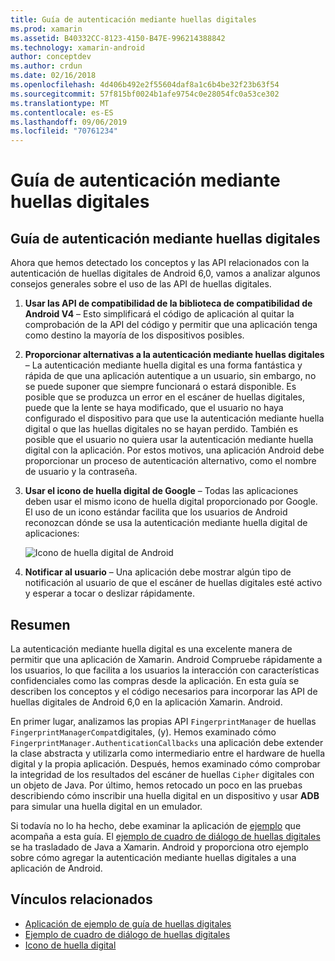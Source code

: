 ```yaml
---
title: Guía de autenticación mediante huellas digitales
ms.prod: xamarin
ms.assetid: B40332CC-8123-4150-B47E-996214388842
ms.technology: xamarin-android
author: conceptdev
ms.author: crdun
ms.date: 02/16/2018
ms.openlocfilehash: 4d406b492e2f55604daf8a1c6b4be32f23b63f54
ms.sourcegitcommit: 57f815bf0024b1afe9754c0e28054fc0a53ce302
ms.translationtype: MT
ms.contentlocale: es-ES
ms.lasthandoff: 09/06/2019
ms.locfileid: "70761234"
---
```

# <a name="fingerprint-authentication-guidance"></a>Guía de autenticación mediante huellas digitales

## <a name="fingerprint-authentication-guidance"></a>Guía de autenticación mediante huellas digitales

Ahora que hemos detectado los conceptos y las API relacionados con la autenticación de huellas digitales de Android 6,0, vamos a analizar algunos consejos generales sobre el uso de las API de huellas digitales.

1. **Usar las API de compatibilidad de la biblioteca de compatibilidad de Android V4** &ndash; Esto simplificará el código de aplicación al quitar la comprobación de la API del código y permitir que una aplicación tenga como destino la mayoría de los dispositivos posibles.
2. **Proporcionar alternativas a la autenticación mediante huellas digitales** &ndash; La autenticación mediante huella digital es una forma fantástica y rápida de que una aplicación autentique a un usuario, sin embargo, no se puede suponer que siempre funcionará o estará disponible. Es posible que se produzca un error en el escáner de huellas digitales, puede que la lente se haya modificado, que el usuario no haya configurado el dispositivo para que use la autenticación mediante huella digital o que las huellas digitales no se hayan perdido. También es posible que el usuario no quiera usar la autenticación mediante huella digital con la aplicación. Por estos motivos, una aplicación Android debe proporcionar un proceso de autenticación alternativo, como el nombre de usuario y la contraseña.
3. **Usar el icono de huella digital de Google** &ndash; Todas las aplicaciones deben usar el mismo icono de huella digital proporcionado por Google. El uso de un icono estándar facilita que los usuarios de Android reconozcan dónde se usa la autenticación mediante huella digital de aplicaciones: 
    
    ![Icono de huella digital de Android](summary-images/ic-fp-40px.png)
    
4. **Notificar al usuario** &ndash; Una aplicación debe mostrar algún tipo de notificación al usuario de que el escáner de huellas digitales esté activo y esperar a tocar o deslizar rápidamente. 

## <a name="summary"></a>Resumen

La autenticación mediante huella digital es una excelente manera de permitir que una aplicación de Xamarin. Android Compruebe rápidamente a los usuarios, lo que facilita a los usuarios la interacción con características confidenciales como las compras desde la aplicación. En esta guía se describen los conceptos y el código necesarios para incorporar las API de huellas digitales de Android 6,0 en la aplicación Xamarin. Android.

En primer lugar, analizamos las propias API `FingerprintManager` de huellas `FingerprintManagerCompat`digitales, (y). Hemos examinado cómo `FingerprintManager.AuthenticationCallbacks` una aplicación debe extender la clase abstracta y utilizarla como intermediario entre el hardware de huella digital y la propia aplicación. Después, hemos examinado cómo comprobar la integridad de los resultados del escáner de huellas `Cipher` digitales con un objeto de Java. Por último, hemos retocado un poco en las pruebas describiendo cómo inscribir una huella digital en un dispositivo y usar **ADB** para simular una huella digital en un emulador. 

Si todavía no lo ha hecho, debe examinar la aplicación de [ejemplo](https://github.com/xamarin/monodroid-samples/tree/master/FingerprintGuide) que acompaña a esta guía. El [ejemplo de cuadro de diálogo de huellas digitales](https://docs.microsoft.com/samples/xamarin/monodroid-samples/android-m-fingerprintdialog) se ha trasladado de Java a Xamarin. Android y proporciona otro ejemplo sobre cómo agregar la autenticación mediante huellas digitales a una aplicación de Android.

## <a name="related-links"></a>Vínculos relacionados

- [Aplicación de ejemplo de guía de huellas digitales](https://github.com/xamarin/monodroid-samples/tree/master/FingerprintGuide)
- [Ejemplo de cuadro de diálogo de huellas digitales](https://docs.microsoft.com/samples/xamarin/monodroid-samples/android-m-fingerprintdialog)
- [Icono de huella digital](https://raw.githubusercontent.com/xamarin/monodroid-samples/master/FingerprintGuide/FingerprintSampleApp/Resources/drawable-hdpi/ic_fp_40px.png)
